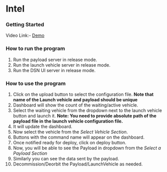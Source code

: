 # Intel


### Getting Started

Video Link:- [Demo](https://www.youtube.com/watch?v=9Yz7VW8lvLI&ab_channel=MeetVora)

### How to run the program
  1. Run the payload server in release mode.
  2. Run the launch vehicle server in release mode.
  3. Run the DSN UI server in release mode.
  
### How to use the program
  1. Click on the upload button to select the configuration file. 
   **Note that name of the Launch vehicle and payload should be unique**
  2. Dashboard will show the count of the waiting/active vehicle.
  3. Select the waiting vehicle from the dropdown next to the launch vehicle button and launch it. **Note: You need to provide absolute path of the payload file in the launch vehicle configuration file.**
  4. It will update the dashboard.
  5. Now select the vehicle from the *Select Vehicle Section*.
  6. Buttons with the command name will appear on the dashboard.
  7. Once notified ready for deploy, click on deploy button.
  8. Now, you will be able to see the Payload in dropdown from the  *Select a Payload Section*
  9. Similarly you can see the data sent by the payload.
  10. Decommission/Deorbit the Payload/LaunchVehicle as needed.
